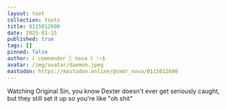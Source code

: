 ```yaml
---
layout: toot
collection: toots
title: 0115012600
date: 2025-01-15
published: true
tags: []
pinned: false
author: ⸸ commander ░ nova ⸸ :~$
avatar: /img/avatar/daemon.jpeg
mastodon: https://mastodon.online/@cmdr_nova/0115012600
---
```


Watching Original Sin, you know Dexter doesn't ever get seriously caught, but they still set it up so you're like "oh shit"

